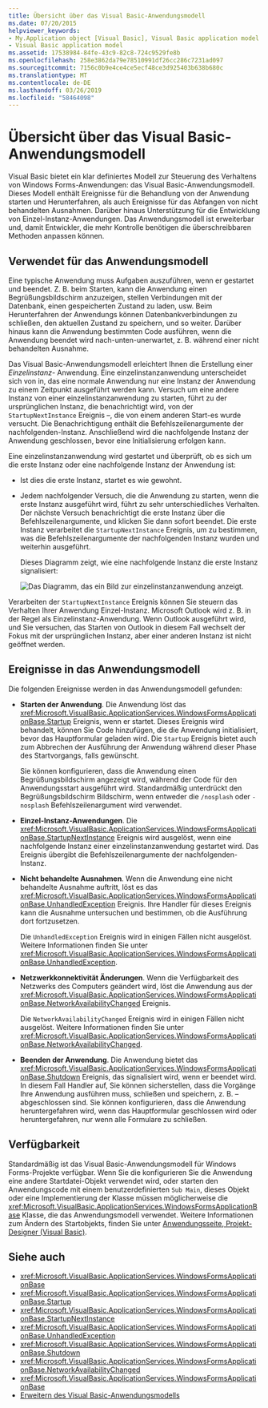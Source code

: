 ```yaml
---
title: Übersicht über das Visual Basic-Anwendungsmodell
ms.date: 07/20/2015
helpviewer_keywords:
- My.Application object [Visual Basic], Visual Basic application model
- Visual Basic application model
ms.assetid: 17538984-84fe-43c9-82c8-724c9529fe8b
ms.openlocfilehash: 258e3862da79e78510991df26cc286c7231ad097
ms.sourcegitcommit: 7156c0b9e4ce4ce5ecf48ce3d925403b638b680c
ms.translationtype: MT
ms.contentlocale: de-DE
ms.lasthandoff: 03/26/2019
ms.locfileid: "58464098"
---
```

# <a name="overview-of-the-visual-basic-application-model"></a>Übersicht über das Visual Basic-Anwendungsmodell
Visual Basic bietet ein klar definiertes Modell zur Steuerung des Verhaltens von Windows Forms-Anwendungen: das Visual Basic-Anwendungsmodell. Dieses Modell enthält Ereignisse für die Behandlung von der Anwendung starten und Herunterfahren, als auch Ereignisse für das Abfangen von nicht behandelten Ausnahmen. Darüber hinaus Unterstützung für die Entwicklung von Einzel-Instanz-Anwendungen. Das Anwendungsmodell ist erweiterbar und, damit Entwickler, die mehr Kontrolle benötigen die überschreibbaren Methoden anpassen können.  
  
## <a name="uses-for-the-application-model"></a>Verwendet für das Anwendungsmodell  
 Eine typische Anwendung muss Aufgaben auszuführen, wenn er gestartet und beendet. Z. B. beim Starten, kann die Anwendung einen Begrüßungsbildschirm anzuzeigen, stellen Verbindungen mit der Datenbank, einen gespeicherten Zustand zu laden, usw. Beim Herunterfahren der Anwendungs können Datenbankverbindungen zu schließen, den aktuellen Zustand zu speichern, und so weiter. Darüber hinaus kann die Anwendung bestimmten Code ausführen, wenn die Anwendung beendet wird nach-unten-unerwartet, z. B. während einer nicht behandelten Ausnahme.  
  
 Das Visual Basic-Anwendungsmodell erleichtert Ihnen die Erstellung einer *Einzelinstanz-* Anwendung. Eine einzelinstanzanwendung unterscheidet sich von in, das eine normale Anwendung nur eine Instanz der Anwendung zu einem Zeitpunkt ausgeführt werden kann. Versuch um eine andere Instanz von einer einzelinstanzanwendung zu starten, führt zu der ursprünglichen Instanz, die benachrichtigt wird, von der `StartupNextInstance` Ereignis –, die von einem anderen Start-es wurde versucht. Die Benachrichtigung enthält die Befehlszeilenargumente der nachfolgenden-Instanz. Anschließend wird die nachfolgende Instanz der Anwendung geschlossen, bevor eine Initialisierung erfolgen kann.  
  
 Eine einzelinstanzanwendung wird gestartet und überprüft, ob es sich um die erste Instanz oder eine nachfolgende Instanz der Anwendung ist:  
  
-   Ist dies die erste Instanz, startet es wie gewohnt.  
  
-   Jedem nachfolgender Versuch, die die Anwendung zu starten, wenn die erste Instanz ausgeführt wird, führt zu sehr unterschiedliches Verhalten. Der nächste Versuch benachrichtigt die erste Instanz über die Befehlszeilenargumente, und klicken Sie dann sofort beendet. Die erste Instanz verarbeitet die `StartupNextInstance` Ereignis, um zu bestimmen, was die Befehlszeilenargumente der nachfolgenden Instanz wurden und weiterhin ausgeführt.  
  
     Dieses Diagramm zeigt, wie eine nachfolgende Instanz die erste Instanz signalisiert:  
  
     ![Das Diagramm, das ein Bild zur einzelinstanzanwendung anzeigt.](./media/overview-of-the-visual-basic-application-model/single-instance-application.gif)  
  
 Verarbeiten der `StartupNextInstance` Ereignis können Sie steuern das Verhalten Ihrer Anwendung Einzel-Instanz. Microsoft Outlook wird z. B. in der Regel als Einzelinstanz-Anwendung. Wenn Outlook ausgeführt wird, und Sie versuchen, das Starten von Outlook in diesem Fall wechselt der Fokus mit der ursprünglichen Instanz, aber einer anderen Instanz ist nicht geöffnet werden.  
  
## <a name="events-in-the-application-model"></a>Ereignisse in das Anwendungsmodell  
 Die folgenden Ereignisse werden in das Anwendungsmodell gefunden:  
  
-   **Starten der Anwendung**. Die Anwendung löst das <xref:Microsoft.VisualBasic.ApplicationServices.WindowsFormsApplicationBase.Startup> Ereignis, wenn er startet. Dieses Ereignis wird behandelt, können Sie Code hinzufügen, die die Anwendung initialisiert, bevor das Hauptformular geladen wird. Die `Startup` Ereignis bietet auch zum Abbrechen der Ausführung der Anwendung während dieser Phase des Startvorgangs, falls gewünscht.  
  
     Sie können konfigurieren, dass die Anwendung einen Begrüßungsbildschirm angezeigt wird, während der Code für den Anwendungsstart ausgeführt wird. Standardmäßig unterdrückt den Begrüßungsbildschirm Bildschirm, wenn entweder die `/nosplash` oder `-nosplash` Befehlszeilenargument wird verwendet.  
  
-   **Einzel-Instanz-Anwendungen**. Die <xref:Microsoft.VisualBasic.ApplicationServices.WindowsFormsApplicationBase.StartupNextInstance> Ereignis wird ausgelöst, wenn eine nachfolgende Instanz einer einzelinstanzanwendung gestartet wird. Das Ereignis übergibt die Befehlszeilenargumente der nachfolgenden-Instanz.  
  
-   **Nicht behandelte Ausnahmen**. Wenn die Anwendung eine nicht behandelte Ausnahme auftritt, löst es das <xref:Microsoft.VisualBasic.ApplicationServices.WindowsFormsApplicationBase.UnhandledException> Ereignis. Ihre Handler für dieses Ereignis kann die Ausnahme untersuchen und bestimmen, ob die Ausführung dort fortzusetzen.  
  
     Die `UnhandledException` Ereignis wird in einigen Fällen nicht ausgelöst. Weitere Informationen finden Sie unter <xref:Microsoft.VisualBasic.ApplicationServices.WindowsFormsApplicationBase.UnhandledException>.  
  
-   **Netzwerkkonnektivität Änderungen**. Wenn die Verfügbarkeit des Netzwerks des Computers geändert wird, löst die Anwendung aus der <xref:Microsoft.VisualBasic.ApplicationServices.WindowsFormsApplicationBase.NetworkAvailabilityChanged> Ereignis.  
  
     Die `NetworkAvailabilityChanged` Ereignis wird in einigen Fällen nicht ausgelöst. Weitere Informationen finden Sie unter <xref:Microsoft.VisualBasic.ApplicationServices.WindowsFormsApplicationBase.NetworkAvailabilityChanged>.  
  
-   **Beenden der Anwendung**. Die Anwendung bietet das <xref:Microsoft.VisualBasic.ApplicationServices.WindowsFormsApplicationBase.Shutdown> Ereignis, das signalisiert wird, wenn er beendet wird. In diesem Fall Handler auf, Sie können sicherstellen, dass die Vorgänge Ihre Anwendung ausführen muss, schließen und speichern, z. B. – abgeschlossen sind. Sie können konfigurieren, dass die Anwendung heruntergefahren wird, wenn das Hauptformular geschlossen wird oder heruntergefahren, nur wenn alle Formulare zu schließen.  
  
## <a name="availability"></a>Verfügbarkeit  
 Standardmäßig ist das Visual Basic-Anwendungsmodell für Windows Forms-Projekte verfügbar. Wenn Sie die konfigurieren Sie die Anwendung eine andere Startdatei-Objekt verwendet wird, oder starten den Anwendungscode mit einem benutzerdefinierten `Sub Main`, dieses Objekt oder eine Implementierung der Klasse müssen möglicherweise die <xref:Microsoft.VisualBasic.ApplicationServices.WindowsFormsApplicationBase> Klasse, die das Anwendungsmodell verwendet. Weitere Informationen zum Ändern des Startobjekts, finden Sie unter [Anwendungsseite, Projekt-Designer (Visual Basic)](/visualstudio/ide/reference/application-page-project-designer-visual-basic).  
  
## <a name="see-also"></a>Siehe auch
- <xref:Microsoft.VisualBasic.ApplicationServices.WindowsFormsApplicationBase>
- <xref:Microsoft.VisualBasic.ApplicationServices.WindowsFormsApplicationBase.Startup>
- <xref:Microsoft.VisualBasic.ApplicationServices.WindowsFormsApplicationBase.StartupNextInstance>
- <xref:Microsoft.VisualBasic.ApplicationServices.WindowsFormsApplicationBase.UnhandledException>
- <xref:Microsoft.VisualBasic.ApplicationServices.WindowsFormsApplicationBase.Shutdown>
- <xref:Microsoft.VisualBasic.ApplicationServices.WindowsFormsApplicationBase.NetworkAvailabilityChanged>
- <xref:Microsoft.VisualBasic.ApplicationServices.WindowsFormsApplicationBase>
- [Erweitern des Visual Basic-Anwendungsmodells](../../../visual-basic/developing-apps/customizing-extending-my/extending-the-visual-basic-application-model.md)
